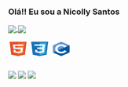 ### Olá!! Eu sou a Nicolly Santos
  <a href="https://github.com/Collysdev/github-readme-stats">
  <img height=150 align="center" src="https://github-readme-stats.vercel.app/api?username=Collysdev&bg_color=30,e96443,904e95&title_color=fff&text_color=fff" />
</a>
<a href="https://github.com/Collysdev/convoychat">
  <img height=150 align="center" src="https://github-readme-stats.vercel.app/api/top-langs?username=Collysdev&bg_color=30,904e95,e96443&title_color=fff&text_color=fff" />
</a>
 
<div style="display: inline_block"><br>
  <img align="center" alt="Collysdev-HTML" height="30" width="40" src="https://raw.githubusercontent.com/devicons/devicon/master/icons/html5/html5-original.svg">
  <img align="center" alt="Collysdev-CSS" height="30" width="40" src="https://raw.githubusercontent.com/devicons/devicon/master/icons/css3/css3-original.svg">
  <img align="center" alt="Collysdev-CSS" height="30" width="40" src="https://raw.githubusercontent.com/devicons/devicon/master/icons/c/c-original.svg">
  
</div>
  
  ##
<div>
  <a href="https://instagram.com/collys_dev" target="_blank"><img src="https://img.shields.io/badge/-Instagram-%23E4405F?style=for-the-badge&logo=instagram&logoColor=white" target="_blank"></a>
  <a href = "mailto:nks395865@gmail.com"><img src="https://img.shields.io/badge/Gmail-D14836?style=for-the-badge&logo=gmail&logoColor=white"></a>
  <a href="https://www.linkedin.com/in/nicolly-santos-bezerra-755a7422a" target="_blank"><img src="https://img.shields.io/badge/-LinkedIn-%230077B5?style=for-the-badge&logo=linkedin&logoColor=white" target="_blank"></a> 
</div>  
  
